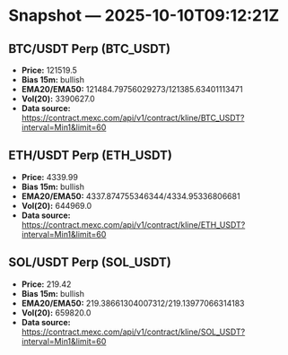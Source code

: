 # Snapshot — 2025-10-10T09:12:21Z

## BTC/USDT Perp (BTC_USDT)
- **Price:** 121519.5
- **Bias 15m:** bullish
- **EMA20/EMA50:** 121484.79756029273/121385.63401113471
- **Vol(20):** 3390627.0
- **Data source:** https://contract.mexc.com/api/v1/contract/kline/BTC_USDT?interval=Min1&limit=60

## ETH/USDT Perp (ETH_USDT)
- **Price:** 4339.99
- **Bias 15m:** bullish
- **EMA20/EMA50:** 4337.874755346344/4334.95336806681
- **Vol(20):** 644969.0
- **Data source:** https://contract.mexc.com/api/v1/contract/kline/ETH_USDT?interval=Min1&limit=60

## SOL/USDT Perp (SOL_USDT)
- **Price:** 219.42
- **Bias 15m:** bullish
- **EMA20/EMA50:** 219.38661304007312/219.13977066314183
- **Vol(20):** 659820.0
- **Data source:** https://contract.mexc.com/api/v1/contract/kline/SOL_USDT?interval=Min1&limit=60
